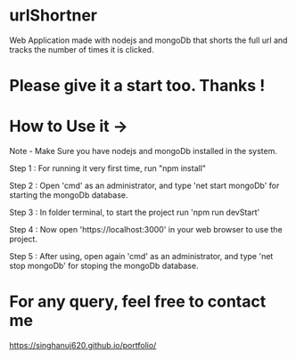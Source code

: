 # urlShortner
Web Application made with nodejs and mongoDb that shorts the full url and tracks the number of times it is clicked.

# Please give it a start too. Thanks !


# How to Use it ->

Note - Make Sure you have nodejs and mongoDb installed in the system.

Step 1 : For running it very first time, run "npm install"

Step 2 : Open 'cmd' as an administrator, and type 'net start mongoDb' for starting the mongoDb database.

Step 3 : In folder terminal, to start the project run 'npm run devStart'

Step 4 : Now open 'https://localhost:3000' in your web browser to use the project.

Step 5 : After using, open again 'cmd' as an administrator, and type 'net stop mongoDb' for stoping the mongoDb database.

# For any query, feel free to contact me
https://singhanuj620.github.io/portfolio/
